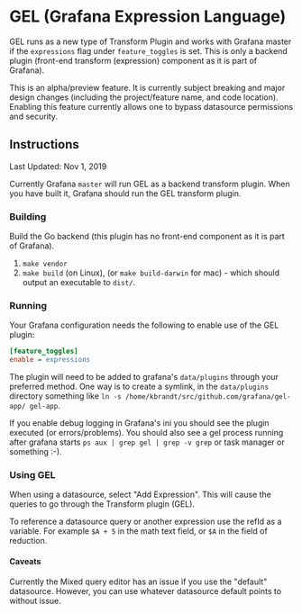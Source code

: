 # GEL (Grafana Expression Language)

GEL runs as a new type of Transform Plugin and works with Grafana master if the `expressions` flag under `feature_toggles` is set. This is only a backend plugin (front-end transform (expression) component as it is part of Grafana).

This is an alpha/preview feature. It is currently subject breaking and major design changes (including the project/feature name, and code location). Enabling this feature currently allows one to bypass datasource permissions and security.

## Instructions

Last Updated: Nov 1, 2019

Currently Grafana `master` will run GEL as a backend transform plugin. When you have built it, Grafana should run the GEL transform plugin.

### Building

Build the Go backend (this plugin has no front-end component as it is part of Grafana).

1. `make vendor`
2. `make build` (on Linux), (or `make build-darwin` for mac) - which should output an executable to `dist/`.

### Running

Your Grafana configuration needs the following to enable use of the GEL plugin:

```ini
[feature_toggles]
enable = expressions
```

The plugin will need to be added to grafana's `data/plugins` through your preferred method. One way is to create a symlink, in the `data/plugins` directory something like `ln -s /home/kbrandt/src/github.com/grafana/gel-app/ gel-app`.

If you enable debug logging in Grafana's ini you should see the plugin executed (or errors/problems). You should also see a gel process running after grafana starts `ps aux | grep gel | grep -v grep` or task manager or something :-).

### Using GEL

When using a datasource, select "Add Expression". This will cause the queries to go through the Transform plugin (GEL).

To reference a datasource query or another expression use the refId as a variable. For example `$A + 5` in the math text field, or `$A` in the field of reduction.

#### Caveats

Currently the Mixed query editor has an issue if you use the "default" datasource. However, you can use whatever datasource default points to without issue.
